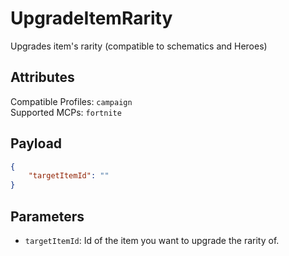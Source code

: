 # UpgradeItemRarity
Upgrades item's rarity (compatible to schematics and Heroes)

## Attributes
Compatible Profiles: `campaign`  
Supported MCPs: `fortnite`

## Payload
```json
{
    "targetItemId": ""
}
```

## Parameters
- `targetItemId`: Id of the item you want to upgrade the rarity of.
